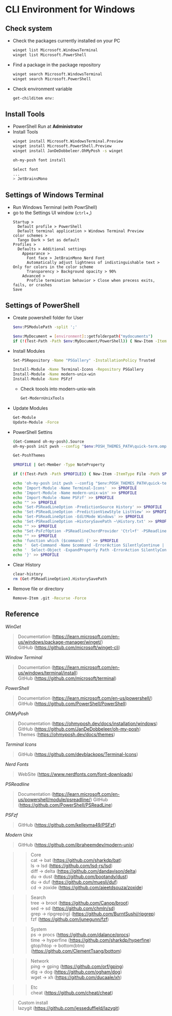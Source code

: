 # CLI Environment for Windows

## Check system
- Check the packages currently installed on your PC
  ```sh
  winget list Microsoft.WindowsTerminal
  winget list Microsoft.PowerShell
  ```
- Find a package in the package repository  
  ```sh
  winget search Microsoft.WindowsTerminal
  winget search Microsoft.PowerShell
  ```
- Check environment variable
  ```sh
  get-childitem env:
  ```
  
## Install Tools
- PowerShell Run at **Administrator**
- Install Tools
  ```sh
  winget install Microsoft.WindowsTerminal.Preview
  winget install Microsoft.PowerShell.Preview
  winget install JanDeDobbeleer.OhMyPosh -s winget

  oh-my-posh font install
  ```
  ```sh
  Select font
  ...
  > JetBrainsMono
  ```

## Settings of Windows Terminal
- Run Windows Terminal (with PowrShell)
- go to the Settings UI window (`ctrl`+,)
  ```text
  Startup >
    Default profile > PowerShell
    Default terminal application > Windows Terminal Preview
  color schemes > 
    Tango Dark > Set as default
  Profiles > 
    Defaults > Additional settings
      Appearance >
        Font face > JetBrainMono Nerd Font
        Automatically adjust lightness of indistinguishable text > Only for colors in the color scheme
        Transparency > Background opacity > 90%
      Advanced >
        Profile termination behavior > Close when precess exits, fails, or crashes
  Save
  ```

## Settings of PowerShell
- Create powershell folder for User
  ```sh
  $env:PSModulePath -split ';'    

  $env:MyDocument = [environment]::getfolderpath("mydocuments")
  if (!(Test-Path -Path $env:MyDocument/PowerShell)) { New-Item -ItemType Directory -Path $env:MyDocument/PowerShell -Force }
  ```

- Install Modules
  ```sh
  Set-PSRepository -Name "PSGallery" -InstallationPolicy Trusted
  
  Install-Module -Name Terminal-Icons -Repository PSGallery 
  Install-Module -Name modern-unix-win 
  Install-Module -Name PSFzf 
  ```  
  - Check toools into modern-unix-win
    ```sh
    Get-ModernUnixTools
    ```

- Update Modules
  ```sh
  Get-Module
  Update-Module -Force
  ```

- PowerShell Settins
  ```sh
  (Get-Command oh-my-posh).Source
  oh-my-posh init pwsh --config "$env:POSH_THEMES_PATH\quick-term.omp.json" | Invoke-Expression

  Get-PoshThemes

  $PROFILE | Get-Member -Type NoteProperty
  
  if (!(Test-Path -Path $PROFILE)) { New-Item -ItemType File -Path $PROFILE -Force }
  
  echo 'oh-my-posh init pwsh --config "$env:POSH_THEMES_PATH\quick-term.omp.json" | Invoke-Expression'  > $PROFILE
  echo 'Import-Module -Name Terminal-Icons'  >> $PROFILE
  echo 'Import-Module -Name modern-unix-win' >> $PROFILE  
  echo 'Import-Module -Name PSFzf' >> $PROFILE
  echo "" >> $PROFILE
  echo 'Set-PSReadLineOption -PredictionSource History' >> $PROFILE
  echo 'Set-PSReadLineOption -PredictionViewStyle ListView' >> $PROFILE
  echo 'Set-PSReadLineOption -EditMode Windows' >> $PROFILE
  echo 'Set-PSReadlineOption –HistorySavePath ~\History.txt' >> $PROFILE
  echo "" >> $PROFILE
  echo "Set-PsFzfOption -PSReadlineChordProvider 'Ctrl+f' -PSReadlineChordReverseHistory 'Ctrl+r'" >> $PROFILE
  echo "" >> $PROFILE
  echo 'function which ($command) {' >> $PROFILE
  echo '  Get-Command -Name $command -ErrorAction SilentlyContinue | ' >> $PROFILE
  echo '  Select-Object -ExpandProperty Path -ErrorAction SilentlyContinue' >> $PROFILE
  echo '}' >> $PROFILE
  ```

- Clear History
  ```sh
  clear-history
  rm (Get-PSReadlineOption).HistorySavePath
  ```
  
- Remove file or directory
  ```sh
  Remove-Item .git -Recurse -Force
  ```
## Reference
*WinGet*
> Documentation (https://learn.microsoft.com/en-us/windows/package-manager/winget/)  
> GitHub (https://github.com/microsoft/winget-cli)

*Window Terminal*
> Documentation (https://learn.microsoft.com/en-us/windows/terminal/install)  
> GitHub (https://github.com/microsoft/terminal)  

*PowerShell*
> Documentation (https://learn.microsoft.com/en-us/powershell/)  
> GitHub (https://github.com/PowerShell/PowerShell)  

*OhMyPosh*
> Documentation (https://ohmyposh.dev/docs/installation/windows)  
> GitHub (https://github.com/JanDeDobbeleer/oh-my-posh)  
> Themes (https://ohmyposh.dev/docs/themes)
  
*Terminal Icons*
> GitHub (https://github.com/devblackops/Terminal-Icons)

*Nerd Fonts*
> WebSite (https://www.nerdfonts.com/font-downloads)

*PSReadline*
> Documentation (https://learn.microsoft.com/en-us/powershell/module/psreadline/)
> GitHub (https://github.com/PowerShell/PSReadLine)

*PSFzf*
> GitHub (https://github.com/kelleyma49/PSFzf)

*Modern Unix*
> GitHub (https://github.com/ibraheemdev/modern-unix)

  >> Core  
  cat -> bat (https://github.com/sharkdp/bat)  
  ls -> lsd (https://github.com/lsd-rs/lsd)  
  diff -> delta (https://github.com/dandavison/delta)  
  du -> dust (https://github.com/bootandy/dust)  
  du -> duf (https://github.com/muesli/duf)  
  cd -> zoxide (https://github.com/ajeetdsouza/zoxide)  

  >> Search  
  tree -> broot (https://github.com/Canop/broot)  
  sed -> sd (https://github.com/chmln/sd)  
  grep -> ripgrep(rg) (https://github.com/BurntSushi/ripgrep)  
  fzf (https://github.com/junegunn/fzf)

  >> System  
  ps -> procs (https://github.com/dalance/procs)  
  time -> hyperfine (https://github.com/sharkdp/hyperfine)  
  gtop/htop -> bottom(btm) (https://github.com/ClementTsang/bottom)  

  >> Network  
  ping -> gping (https://github.com/orf/gping)  
  dig -> dog (https://github.com/ogham/dog)  
  wget -> xh (https://github.com/ducaale/xh)  

  >> Etc  
  cheat (https://github.com/cheat/cheat)  
  
> Custom install  
  lazygit (https://github.com/jesseduffield/lazygit)
